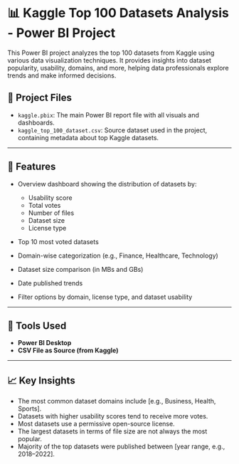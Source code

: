 # 📊 Kaggle Top 100 Datasets Analysis - Power BI Project

This Power BI project analyzes the top 100 datasets from Kaggle using various data visualization techniques. It provides insights into dataset popularity, usability, domains, and more, helping data professionals explore trends and make informed decisions.

## 📁 Project Files

* `kaggle.pbix`: The main Power BI report file with all visuals and dashboards.
* `kaggle_top_100_dataset.csv`: Source dataset used in the project, containing metadata about top Kaggle datasets.

---

## 🚀 Features

* Overview dashboard showing the distribution of datasets by:

  * Usability score
  * Total votes
  * Number of files
  * Dataset size
  * License type
* Top 10 most voted datasets
* Domain-wise categorization (e.g., Finance, Healthcare, Technology)
* Dataset size comparison (in MBs and GBs)
* Date published trends
* Filter options by domain, license type, and dataset usability

---

## 📌 Tools Used

* **Power BI Desktop**
* **CSV File as Source (from Kaggle)**

---

## 📈 Key Insights

* The most common dataset domains include \[e.g., Business, Health, Sports].
* Datasets with higher usability scores tend to receive more votes.
* Most datasets use a permissive open-source license.
* The largest datasets in terms of file size are not always the most popular.
* Majority of the top datasets were published between \[year range, e.g., 2018–2022].
